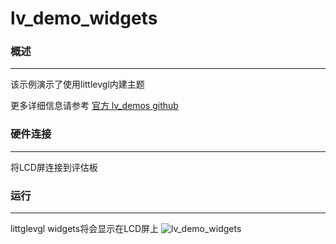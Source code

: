 # lv_demo_widgets

### 概述
***
该示例演示了使用littlevgl内建主题

更多详细信息请参考 [官方 lv_demos github](https://github.com/lvgl/lv_demos)
### 硬件连接
***
将LCD屏连接到评估板

### 运行
***
littglevgl widgets将会显示在LCD屏上
![lv_demo_widgets](../../../doc/images/samples/lv_demo_widgets.gif)
